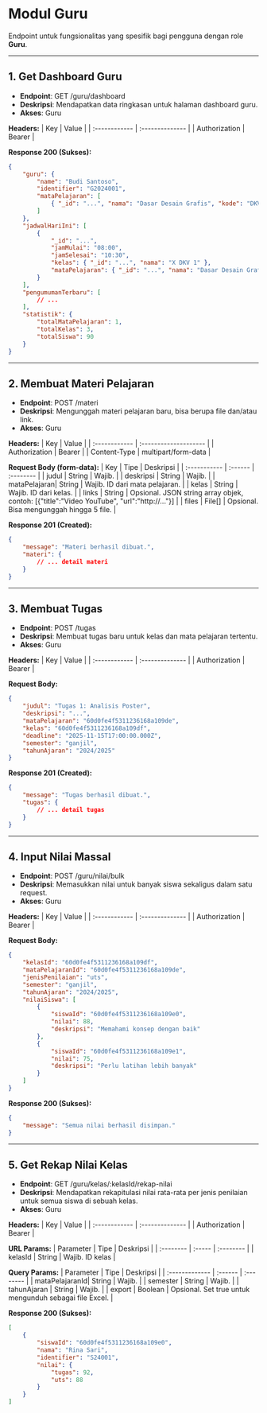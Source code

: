 # Modul Guru
Endpoint untuk fungsionalitas yang spesifik bagi pengguna dengan role **Guru**.

---

## 1. Get Dashboard Guru
- **Endpoint**: GET /guru/dashboard
- **Deskripsi**: Mendapatkan data ringkasan untuk halaman dashboard guru.
- **Akses**: Guru

**Headers:**
| Key           | Value           |
| :------------ | :-------------- |
| Authorization | Bearer <token>  |

**Response 200 (Sukses):**
```json
{
    "guru": {
        "name": "Budi Santoso",
        "identifier": "G2024001",
        "mataPelajaran": [
            { "_id": "...", "nama": "Dasar Desain Grafis", "kode": "DKV-X-01" }
        ]
    },
    "jadwalHariIni": [
        {
            "_id": "...",
            "jamMulai": "08:00",
            "jamSelesai": "10:30",
            "kelas": { "_id": "...", "nama": "X DKV 1" },
            "mataPelajaran": { "_id": "...", "nama": "Dasar Desain Grafis" }
        }
    ],
    "pengumumanTerbaru": [
        // ...
    ],
    "statistik": {
        "totalMataPelajaran": 1,
        "totalKelas": 3,
        "totalSiswa": 90
    }
}
```

---

## 2. Membuat Materi Pelajaran
- **Endpoint**: POST /materi
- **Deskripsi**: Mengunggah materi pelajaran baru, bisa berupa file dan/atau link.
- **Akses**: Guru

**Headers:**
| Key           | Value                 |
| :------------ | :-------------------- |
| Authorization | Bearer <token>        |
| Content-Type  | multipart/form-data   |

**Request Body (form-data):**
| Key          | Tipe    | Deskripsi |
| :----------- | :------ | :-------- |
| judul        | String  | Wajib. |
| deskripsi    | String  | Wajib. |
| mataPelajaran| String  | Wajib. ID dari mata pelajaran. |
| kelas        | String  | Wajib. ID dari kelas. |
| links        | String  | Opsional. JSON string array objek, contoh: [{"title":"Video YouTube", "url":"http://..."}] |
| files        | File[]  | Opsional. Bisa mengunggah hingga 5 file. |

**Response 201 (Created):**
```json
{
    "message": "Materi berhasil dibuat.",
    "materi": {
        // ... detail materi
    }
}
```

---

## 3. Membuat Tugas
- **Endpoint**: POST /tugas
- **Deskripsi**: Membuat tugas baru untuk kelas dan mata pelajaran tertentu.
- **Akses**: Guru

**Headers:**
| Key           | Value           |
| :------------ | :-------------- |
| Authorization | Bearer <token>  |

**Request Body:**
```json
{
    "judul": "Tugas 1: Analisis Poster",
    "deskripsi": "...",
    "mataPelajaran": "60d0fe4f5311236168a109de",
    "kelas": "60d0fe4f5311236168a109df",
    "deadline": "2025-11-15T17:00:00.000Z",
    "semester": "ganjil",
    "tahunAjaran": "2024/2025"
}
```

**Response 201 (Created):**
```json
{
    "message": "Tugas berhasil dibuat.",
    "tugas": {
        // ... detail tugas
    }
}
```

---

## 4. Input Nilai Massal
- **Endpoint**: POST /guru/nilai/bulk
- **Deskripsi**: Memasukkan nilai untuk banyak siswa sekaligus dalam satu request.
- **Akses**: Guru

**Headers:**
| Key           | Value           |
| :------------ | :-------------- |
| Authorization | Bearer <token>  |

**Request Body:**
```json
{
    "kelasId": "60d0fe4f5311236168a109df",
    "mataPelajaranId": "60d0fe4f5311236168a109de",
    "jenisPenilaian": "uts",
    "semester": "ganjil",
    "tahunAjaran": "2024/2025",
    "nilaiSiswa": [
        {
            "siswaId": "60d0fe4f5311236168a109e0",
            "nilai": 88,
            "deskripsi": "Memahami konsep dengan baik"
        },
        {
            "siswaId": "60d0fe4f5311236168a109e1",
            "nilai": 75,
            "deskripsi": "Perlu latihan lebih banyak"
        }
    ]
}
```

**Response 200 (Sukses):**
```json
{
    "message": "Semua nilai berhasil disimpan."
}
```

---

## 5. Get Rekap Nilai Kelas
- **Endpoint**: GET /guru/kelas/:kelasId/rekap-nilai
- **Deskripsi**: Mendapatkan rekapitulasi nilai rata-rata per jenis penilaian untuk semua siswa di sebuah kelas.
- **Akses**: Guru

**Headers:**
| Key           | Value           |
| :------------ | :-------------- |
| Authorization | Bearer <token>  |

**URL Params:**
| Parameter | Tipe   | Deskripsi |
| :-------- | :----- | :-------- |
| kelasId   | String | Wajib. ID kelas |

**Query Params:**
| Parameter      | Tipe    | Deskripsi |
| :------------- | :------ | :-------- |
| mataPelajaranId| String  | Wajib. |
| semester       | String  | Wajib. |
| tahunAjaran    | String  | Wajib. |
| export         | Boolean | Opsional. Set true untuk mengunduh sebagai file Excel. |

**Response 200 (Sukses):**
```json
[
    {
        "siswaId": "60d0fe4f5311236168a109e0",
        "nama": "Rina Sari",
        "identifier": "S24001",
        "nilai": {
            "tugas": 92,
            "uts": 88
        }
    }
]
```

